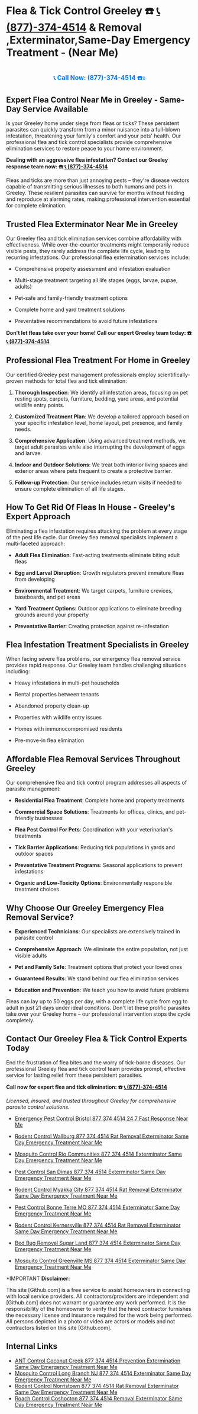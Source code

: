 # Flea & Tick Control Greeley ☎️ [📞 (877)-374-4514](https://pest-control-4514.netlify.app) & Removal ,Exterminator,Same-Day Emergency Treatment - (Near Me) 
# 

<p align="center" style="font-size: 1.2em; font-weight: bold; margin: 20px 0;">
  <a href="https://pest-control-4514.netlify.app" target="_blank" style="color: #007BFF; text-decoration: none;">📞 Call Now: (877)-374-4514 ☎️💧</a>
</p>

## Expert Flea Control Near Me in Greeley - Same-Day Service Available

Is your Greeley home under siege from fleas or ticks? These persistent parasites can quickly transform from a minor nuisance into a full-blown infestation, threatening your family's comfort and your pets' health. Our professional flea and tick control specialists provide comprehensive elimination services to restore peace to your home environment.

**Dealing with an aggressive flea infestation? Contact our Greeley response team now: ☎️ [📞 (877)-374-4514](https://pest-control-4514.netlify.app)**

Fleas and ticks are more than just annoying pests – they're disease vectors capable of transmitting serious illnesses to both humans and pets in Greeley. These resilient parasites can survive for months without feeding and reproduce at alarming rates, making professional intervention essential for complete elimination.

## Trusted Flea Exterminator Near Me in Greeley

Our Greeley flea and tick elimination services combine affordability with effectiveness. While over-the-counter treatments might temporarily reduce visible pests, they rarely address the complete life cycle, leading to recurring infestations. Our professional flea extermination services include:

- Comprehensive property assessment and infestation evaluation  

- Multi-stage treatment targeting all life stages (eggs, larvae, pupae, adults)  

- Pet-safe and family-friendly treatment options  

- Complete home and yard treatment solutions  

- Preventative recommendations to avoid future infestations  

**Don't let fleas take over your home! Call our expert Greeley team today: ☎️ [📞 (877)-374-4514](https://pest-control-4514.netlify.app)**

## Professional Flea Treatment For Home in Greeley

Our certified Greeley pest management professionals employ scientifically-proven methods for total flea and tick elimination:

1. **Thorough Inspection**: We identify all infestation areas, focusing on pet resting spots, carpets, furniture, bedding, yard areas, and potential wildlife entry points.  

2. **Customized Treatment Plan**: We develop a tailored approach based on your specific infestation level, home layout, pet presence, and family needs.  

3. **Comprehensive Application**: Using advanced treatment methods, we target adult parasites while also interrupting the development of eggs and larvae.  

4. **Indoor and Outdoor Solutions**: We treat both interior living spaces and exterior areas where pets frequent to create a protective barrier.  

5. **Follow-up Protection**: Our service includes return visits if needed to ensure complete elimination of all life stages.  

## How To Get Rid Of Fleas In House - Greeley's Expert Approach

Eliminating a flea infestation requires attacking the problem at every stage of the pest life cycle. Our Greeley flea removal specialists implement a multi-faceted approach:

- **Adult Flea Elimination**: Fast-acting treatments eliminate biting adult fleas  

- **Egg and Larval Disruption**: Growth regulators prevent immature fleas from developing  

- **Environmental Treatment**: We target carpets, furniture crevices, baseboards, and pet areas  

- **Yard Treatment Options**: Outdoor applications to eliminate breeding grounds around your property  

- **Preventative Barrier**: Creating protection against re-infestation  

## Flea Infestation Treatment Specialists in Greeley

When facing severe flea problems, our emergency flea removal service provides rapid response. Our Greeley team handles challenging situations including:

- Heavy infestations in multi-pet households  

- Rental properties between tenants  

- Abandoned property clean-up  

- Properties with wildlife entry issues  

- Homes with immunocompromised residents  

- Pre-move-in flea elimination  

## Affordable Flea Removal Services Throughout Greeley

Our comprehensive flea and tick control program addresses all aspects of parasite management:

- **Residential Flea Treatment**: Complete home and property treatments  

- **Commercial Space Solutions**: Treatments for offices, clinics, and pet-friendly businesses  

- **Flea Pest Control For Pets**: Coordination with your veterinarian's treatments  

- **Tick Barrier Applications**: Reducing tick populations in yards and outdoor spaces  

- **Preventative Treatment Programs**: Seasonal applications to prevent infestations  

- **Organic and Low-Toxicity Options**: Environmentally responsible treatment choices  

## Why Choose Our Greeley Emergency Flea Removal Service?

- **Experienced Technicians**: Our specialists are extensively trained in parasite control  

- **Comprehensive Approach**: We eliminate the entire population, not just visible adults  

- **Pet and Family Safe**: Treatment options that protect your loved ones  

- **Guaranteed Results**: We stand behind our flea elimination services  

- **Education and Prevention**: We teach you how to avoid future problems  

Fleas can lay up to 50 eggs per day, with a complete life cycle from egg to adult in just 21 days under ideal conditions. Don't let these prolific parasites take over your Greeley home – our professional intervention stops the cycle completely.

## Contact Our Greeley Flea & Tick Control Experts Today

End the frustration of flea bites and the worry of tick-borne diseases. Our professional Greeley flea and tick control team provides prompt, effective service for lasting relief from these persistent parasites.

**Call now for expert flea and tick elimination: ☎️ [📞 (877)-374-4514](https://pest-control-4514.netlify.app)**

*Licensed, insured, and trusted throughout Greeley for comprehensive parasite control solutions.*


- [Emergency Pest Control Bristol 877 374 4514 24 7 Fast Response Near Me](https://github.com/allyoucaneatsushiin/plumbing-texas/blob/main/Emergency-Pest-Control-Bristol-877-374-4514-24-7-Fast-Response-Near-Me.md)
- [Rodent Control Wallburg 877 374 4514 Rat Removal Exterminator Same Day Emergency Treatment Near Me](https://github.com/allyoucaneatsushiin/plumbing-texas/blob/main/Rodent-Control-Wallburg-877-374-4514-Rat-Removal-Exterminator-Same-Day-Emergency-Treatment-Near-Me.md)
- [Mosquito Control Rio Communities 877 374 4514 Exterminator Same Day Emergency Treatment Near Me](https://github.com/allyoucaneatsushiin/plumbing-texas/blob/main/Mosquito-Control-Rio-Communities-877-374-4514-Exterminator-Same-Day-Emergency-Treatment-Near-Me.md)


- [Pest Control San Dimas 877 374 4514 Exterminator Same Day Emergency Treatment Near Me](https://github.com/allyoucaneatsushiin/plumbing-texas/blob/main/Pest-Control-San-Dimas-877-374-4514-Exterminator-Same-Day-Emergency-Treatment-Near-Me.md)
- [Rodent Control Myakka City 877 374 4514 Rat Removal Exterminator Same Day Emergency Treatment Near Me](https://github.com/allyoucaneatsushiin/plumbing-texas/blob/main/Rodent-Control-Myakka-City-877-374-4514-Rat-Removal-Exterminator-Same-Day-Emergency-Treatment-Near-Me.md)
- [Pest Control Bonne Terre MO 877 374 4514 Exterminator Same Day Emergency Treatment Near Me](https://github.com/allyoucaneatsushiin/plumbing-texas/blob/main/Pest-Control-Bonne-Terre-MO-877-374-4514-Exterminator-Same-Day-Emergency-Treatment-Near-Me.md)


- [Rodent Control Kernersville 877 374 4514 Rat Removal Exterminator Same Day Emergency Treatment Near Me](https://github.com/allyoucaneatsushiin/plumbing-texas/blob/main/Rodent-Control-Kernersville-877-374-4514-Rat-Removal-Exterminator-Same-Day-Emergency-Treatment-Near-Me.md)
- [Bed Bug Removal Sugar Land 877 374 4514 Exterminator Same Day Emergency Treatment Near Me](https://github.com/allyoucaneatsushiin/plumbing-texas/blob/main/Bed-Bug-Removal-Sugar-Land-877-374-4514-Exterminator-Same-Day-Emergency-Treatment-Near-Me.md)
- [Mosquito Control Greenville MS 877 374 4514 Exterminator Same Day Emergency Treatment Near Me](https://github.com/allyoucaneatsushiin/plumbing-texas/blob/main/Mosquito-Control-Greenville-MS-877-374-4514-Exterminator-Same-Day-Emergency-Treatment-Near-Me.md)


*IMPORTANT **Disclaimer:**  

This site [Github.com] is a free service to assist homeowners in connecting with local service providers. All contractors/providers are independent and [Github.com] does not warrant or guarantee any work performed. It is the responsibility of the homeowner to verify that the hired contractor furnishes the necessary license and insurance required for the work being performed. All persons depicted in a photo or video are actors or models and not contractors listed on this site [Github.com].


## Internal Links
- [ANT Control Coconut Creek 877 374 4514 Prevention Extermination Same Day Emergency Treatment Near Me](https://github.com/allyoucaneatsushiin/plumbing-texas/blob/main/ANT-Control-Coconut-Creek-877-374-4514-Prevention-Extermination-Same-Day-Emergency-Treatment-Near-Me.md)
- [Mosquito Control Long Branch NJ 877 374 4514 Exterminator Same Day Emergency Treatment Near Me](https://github.com/allyoucaneatsushiin/plumbing-texas/blob/main/Mosquito-Control-Long-Branch-NJ-877-374-4514-Exterminator-Same-Day-Emergency-Treatment-Near-Me.md)
- [Rodent Control Norristown 877 374 4514 Rat Removal Exterminator Same Day Emergency Treatment Near Me](https://github.com/allyoucaneatsushiin/plumbing-texas/blob/main/Rodent-Control-Norristown-877-374-4514-Rat-Removal-Exterminator-Same-Day-Emergency-Treatment-Near-Me.md)
- [Roach Control Coshocton 877 374 4514 Removal Exterminator Same Day Emergency Treatment Near Me](https://github.com/allyoucaneatsushiin/plumbing-texas/blob/main/Roach-Control-Coshocton-877-374-4514-Removal-Exterminator-Same-Day-Emergency-Treatment-Near-Me.md)
